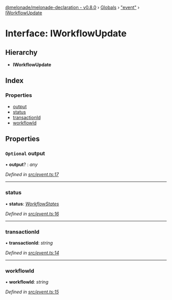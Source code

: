 [@melonade/melonade-declaration - v0.8.0](../README.md) › [Globals](../globals.md) › ["event"](../modules/_event_.md) › [IWorkflowUpdate](_event_.iworkflowupdate.md)

# Interface: IWorkflowUpdate

## Hierarchy

* **IWorkflowUpdate**

## Index

### Properties

* [output](_event_.iworkflowupdate.md#optional-output)
* [status](_event_.iworkflowupdate.md#status)
* [transactionId](_event_.iworkflowupdate.md#transactionid)
* [workflowId](_event_.iworkflowupdate.md#workflowid)

## Properties

### `Optional` output

• **output**? : *any*

*Defined in [src/event.ts:17](https://github.com/devit-tel/melonade-declaration/blob/26b2f11/src/event.ts#L17)*

___

###  status

• **status**: *[WorkflowStates](../enums/_state_.workflowstates.md)*

*Defined in [src/event.ts:16](https://github.com/devit-tel/melonade-declaration/blob/26b2f11/src/event.ts#L16)*

___

###  transactionId

• **transactionId**: *string*

*Defined in [src/event.ts:14](https://github.com/devit-tel/melonade-declaration/blob/26b2f11/src/event.ts#L14)*

___

###  workflowId

• **workflowId**: *string*

*Defined in [src/event.ts:15](https://github.com/devit-tel/melonade-declaration/blob/26b2f11/src/event.ts#L15)*
